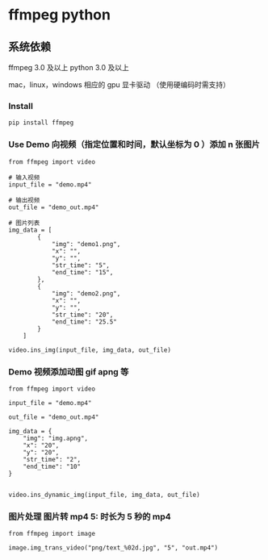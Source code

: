# ffmpeg python

## 系统依赖
ffmpeg 3.0 及以上
python 3.0 及以上

mac，linux，windows 相应的 gpu 显卡驱动 （使用硬编码时需支持）

### Install
```shell
pip install ffmpeg
```

### Use Demo 向视频（指定位置和时间，默认坐标为 0 ）添加 n 张图片
```shell
from ffmpeg import video

# 输入视频
input_file = "demo.mp4"

# 输出视频
out_file = "demo_out.mp4"

# 图片列表
img_data = [
        {
            "img": "demo1.png",
            "x": "",
            "y": "",
            "str_time": "5",
            "end_time": "15",
        },
        {
            "img": "demo2.png",
            "x": "",
            "y": "",
            "str_time": "20",
            "end_time": "25.5"
        }
    ]

video.ins_img(input_file, img_data, out_file)
```

### Demo 视频添加动图 gif apng 等

```shell
from ffmpeg import video

input_file = "demo.mp4"

out_file = "demo_out.mp4"

img_data = {
    "img": "img.apng",
    "x": "20",
    "y": "20",
    "str_time": "2",
    "end_time": "10"
}


video.ins_dynamic_img(input_file, img_data, out_file)
```

### 图片处理   图片转 mp4  5: 时长为 5 秒的 mp4
```shell
from ffmpeg import image

image.img_trans_video("png/text_%02d.jpg", "5", "out.mp4")
```

